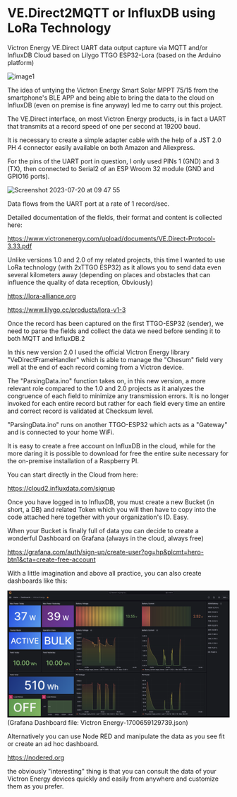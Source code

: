 # VE.Direct2MQTT or InfluxDB using LoRa Technology
Victron Energy VE.Direct UART data output capture via MQTT and/or InfluxDB Cloud based on Lilygo TTGO ESP32-Lora (based on the Arduino platform)

![image1](https://github.com/mk4001/VE.Direct2MQTT_InfluxDB-3.0-LORA/blob/main/Q184-LoRa32V1_5.jpg)

The idea of untying the Victron Energy Smart Solar MPPT 75/15 from the smartphone's BLE APP and being able to bring the data to the cloud on InfluxDB (even on premise is fine anyway) led me to carry out this project.

The VE.Direct interface, on most Victron Energy products, is in fact a UART that transmits at a record speed of one per second at 19200 baud.

It is necessary to create a simple adapter cable with the help of a JST 2.0 PH 4 connector easily available on both Amazon and Aliexpress.

For the pins of the UART port in question, I only used PINs 1 (GND) and 3 (TX), then connected to Serial2 of an ESP Wroom 32 module (GND and GPIO16 ports).

<img width="1369" alt="Screenshot 2023-07-20 at 09 47 55" src="https://github.com/mk4001/VE.Direct2InfluxDB/assets/50479511/780e0403-754e-42f9-90fa-479fb00701fc">

Data flows from the UART port at a rate of 1 record/sec.

Detailed documentation of the fields, their format and content is collected here:

https://www.victronenergy.com/upload/documents/VE.Direct-Protocol-3.33.pdf

Unlike versions 1.0 and 2.0 of my related projects, this time I wanted to use LoRa technology (with 2xTTGO ESP32) as it allows you to send data even several kilometers away (depending on places and obstacles that can influence the quality of data reception, Obviously)

https://lora-alliance.org

https://www.lilygo.cc/products/lora-v1-3

Once the record has been captured on the first TTGO-ESP32 (sender), we need to parse the fields and collect the data we need before sending it to both MQTT and InfluxDB.2

In this new version 2.0 I used the official Victron Energy library "VeDirectFrameHandler" which is able to manage the "Chesum" field very well at the end of each record coming from a Victron device.

The "ParsingData.ino" function takes on, in this new version, a more relevant role compared to the 1.0 and 2.0 projects as it analyzes the congruence of each field to minimize any transmission errors.
It is no longer invoked for each entire record but rather for each field every time an entire and correct record is validated at Checksum level.

"ParsingData.ino" runs on another TTGO-ESP32 which acts as a "Gateway" and is connected to your home WiFi.

It is easy to create a free account on InfluxDB in the cloud, while for the more daring it is possible to download for free the entire suite necessary for the on-premise installation of a Raspberry PI.

You can start directly in the Cloud from here:

https://cloud2.influxdata.com/signup

Once you have logged in to InfluxDB, you must create a new Bucket (in short, a DB) and related Token which you will then have to copy into the code attached here together with your organization's ID. Easy.

When your Bucket is finally full of data you can decide to create a wonderful Dashboard on Grafana (always in the cloud, always free)

https://grafana.com/auth/sign-up/create-user?pg=hp&plcmt=hero-btn1&cta=create-free-account

With a little imagination and above all practice, you can also create dashboards like this:

![image1](https://github.com/mk4001/VE.Direct2MQTT-2.0/blob/5b6c22a4f9a01b6e5497d393e531245881a66e8c/Screenshot%202024-01-26%20at%2010.20.00.png)
(Grafana Dashboard file: Victron Energy-1700659129739.json)

Alternatively you can use Node RED and manipulate the data as you see fit or create an ad hoc dashboard. 

https://nodered.org

the obviously "interesting" thing is that you can consult the data of your Victron Energy devices quickly and easily from anywhere and customize them as you prefer.
